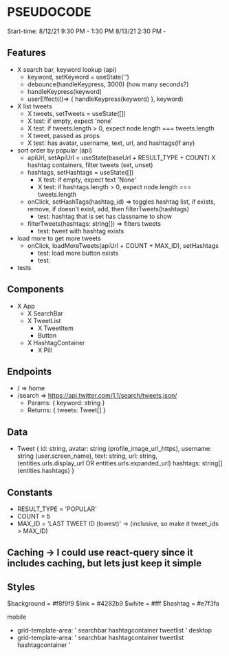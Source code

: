 # PSEUDOCODE

Start-time:
8/12/21 9:30 PM - 1:30 PM
8/13/21 2:30 PM -

## Features

- X search bar, keyword lookup (api)
  - keyword, setKeyword = useState('')
  - debounce(handleKeypress, 3000) (how many seconds?)
  - handleKeypress(keyword)
  - userEffect(()=> { handleKeypress(keyword) }, keyword)
- X list tweets
  - X tweets, setTweets = useState([])
  - X test: if empty, expect 'none'
  - X test: if tweets.length > 0, expect node.length === tweets.length
  - X tweet, passed as props
  - X test: has avatar, username, text, url, and hashtags(if any)
- sort order by popular (api)
  - apiUrl, setApiUrl = useState(baseUrl + RESULT_TYPE + COUNT)
    X hashtag containers, filter tweets (set, unset)
  - hashtags, setHashtags = useState([])
    - X test: if empty, expect text 'None'
    - X test: if hashtags.length > 0, expect node.length === tweets.length
  - onClick, setHashTags(hashtag_id) => toggles hashtag list, if exists, remove, if doesn't exist, add, then filterTweets(hashtags)
    - test: hashtag that is set has classname to show
  - filterTweets(hashtags: string[]) => filters tweets
    - test: tweet with hashtag exists
- load more to get more tweets
  - onClick, loadMoreTweets(apiUrl + COUNT + MAX_ID), setHashtags
    - test: load more button exists
    - test:
- tests

## Components

- X App
  - X SearchBar
  - X TweetList
    - X TweetItem
    - Button
  - X HashtagContainer
    - X Pill

## Endpoints

- / => home
- /search => https://api.twitter.com/1.1/search/tweets.json/
  - Params: { keyword: string }
  - Returns: { tweets: Tweet[] }

## Data

- Tweet {
  id: string,
  avatar: string (profile_image_url_https),
  username: string (user.screen_name),
  text: string,
  url: string, (entities.urls.display_url OR entities.urls.expanded_url)
  hashtags: string[] (entities.hashtags)
  }

## Constants

- RESULT_TYPE = 'POPULAR'
- COUNT = 5
- MAX_ID = 'LAST TWEET ID (lowest)' -> (inclusive, so make it tweet_ids > MAX_ID)

## Caching -> I could use react-query since it includes caching, but lets just keep it simple

## Styles

$background = #f8f9f9
$link = #4282b9
$white = #fff
$hashtag = #e7f3fa

mobile

- grid-template-area: '
  searchbar
  hashtagcontainer
  tweetlist
  '
  desktop
- grid-template-area: '
  searchbar hashtagcontainer
  tweetlist hashtagcontainer
  '
